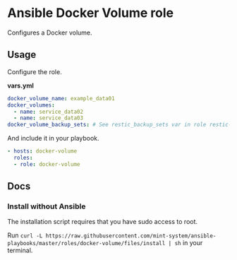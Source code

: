 # Ansible Docker Volume role

Configures a Docker volume.

## Usage

Configure the role.

**vars.yml**

```yml
docker_volume_name: example_data01
docker_volumes:
  - name: service_data02
  - name: service_data03
docker_volume_backup_sets: # See restic_backup_sets var in role restic-client
```

And include it in your playbook.

```yml
- hosts: docker-volume
  roles:
  - role: docker-volume
```

## Docs

### Install without Ansible

The installation script requires that you have sudo access to root.

Run `curl -L https://raw.githubusercontent.com/mint-system/ansible-playbooks/master/roles/docker-volume/files/install | sh` in your terminal.
